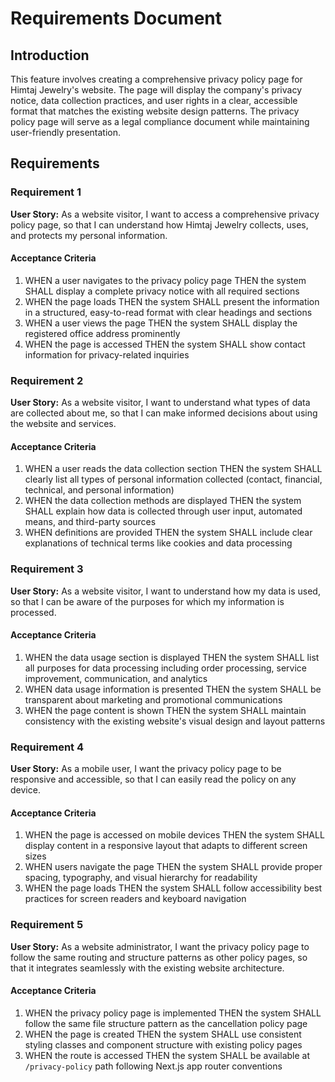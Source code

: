 # Requirements Document

## Introduction

This feature involves creating a comprehensive privacy policy page for Himtaj Jewelry's website. The page will display the company's privacy notice, data collection practices, and user rights in a clear, accessible format that matches the existing website design patterns. The privacy policy page will serve as a legal compliance document while maintaining user-friendly presentation.

## Requirements

### Requirement 1

**User Story:** As a website visitor, I want to access a comprehensive privacy policy page, so that I can understand how Himtaj Jewelry collects, uses, and protects my personal information.

#### Acceptance Criteria

1. WHEN a user navigates to the privacy policy page THEN the system SHALL display a complete privacy notice with all required sections
2. WHEN the page loads THEN the system SHALL present the information in a structured, easy-to-read format with clear headings and sections
3. WHEN a user views the page THEN the system SHALL display the registered office address prominently
4. WHEN the page is accessed THEN the system SHALL show contact information for privacy-related inquiries

### Requirement 2

**User Story:** As a website visitor, I want to understand what types of data are collected about me, so that I can make informed decisions about using the website and services.

#### Acceptance Criteria

1. WHEN a user reads the data collection section THEN the system SHALL clearly list all types of personal information collected (contact, financial, technical, and personal information)
2. WHEN the data collection methods are displayed THEN the system SHALL explain how data is collected through user input, automated means, and third-party sources
3. WHEN definitions are provided THEN the system SHALL include clear explanations of technical terms like cookies and data processing

### Requirement 3

**User Story:** As a website visitor, I want to understand how my data is used, so that I can be aware of the purposes for which my information is processed.

#### Acceptance Criteria

1. WHEN the data usage section is displayed THEN the system SHALL list all purposes for data processing including order processing, service improvement, communication, and analytics
2. WHEN data usage information is presented THEN the system SHALL be transparent about marketing and promotional communications
3. WHEN the page content is shown THEN the system SHALL maintain consistency with the existing website's visual design and layout patterns

### Requirement 4

**User Story:** As a mobile user, I want the privacy policy page to be responsive and accessible, so that I can easily read the policy on any device.

#### Acceptance Criteria

1. WHEN the page is accessed on mobile devices THEN the system SHALL display content in a responsive layout that adapts to different screen sizes
2. WHEN users navigate the page THEN the system SHALL provide proper spacing, typography, and visual hierarchy for readability
3. WHEN the page loads THEN the system SHALL follow accessibility best practices for screen readers and keyboard navigation

### Requirement 5

**User Story:** As a website administrator, I want the privacy policy page to follow the same routing and structure patterns as other policy pages, so that it integrates seamlessly with the existing website architecture.

#### Acceptance Criteria

1. WHEN the privacy policy page is implemented THEN the system SHALL follow the same file structure pattern as the cancellation policy page
2. WHEN the page is created THEN the system SHALL use consistent styling classes and component structure with existing policy pages
3. WHEN the route is accessed THEN the system SHALL be available at `/privacy-policy` path following Next.js app router conventions